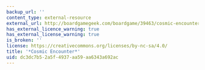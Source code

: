 ```yaml
---
backup_url: ''
content_type: external-resource
external_url: http://boardgamegeek.com/boardgame/39463/cosmic-encounter
has_external_licence_warning: true
has_external_license_warning: true
is_broken: ''
license: https://creativecommons.org/licenses/by-nc-sa/4.0/
title: '*Cosmic Encounter*'
uid: dc3dc7b5-2a5f-4937-aa59-aa6343a692ac
---
```

